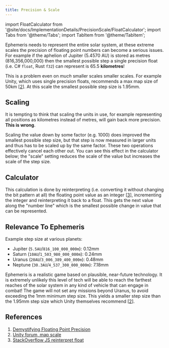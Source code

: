 ```yaml
---
title: Precision & Scale
---
```


import FloatCalculator from '@site/docs/ImplementationDetails/PrecisionScale/FloatCalculator';
import Tabs from '@theme/Tabs';
import TabItem from '@theme/TabItem';

Ephemeris needs to represent the entire solar system, at these extreme scales the precision of floating point numbers can become a serious issues. For example if the aphelion of Jupiter (5.4570 AU) is stored as metres (816,356,000,000) then the smallest possible step a single precision float (i.e. C# `float`, Rust `f32`) can represent is 65.5 **kilometres**!

This is a problem even on _much_ smaller scales smaller scales. For example Unity, which uses single precision floats, recommends a max map size of 50km [[2]]. At this scale the smallest possible step size is 1.95mm.

## Scaling

It is tempting to think that scaling the units in use, for example representing all positions as kilometres instead of metres, will gain back more precision. **This is wrong**.

Scaling the value down by some factor (e.g. 1000) does improved the smallest possible step size, but that step is now measured in larger units and thus has to be scaled up by the same factor. These two operations effectively cancel each other out. You can see this effect in the calculator below; the "scale" setting reduces the scale of the value but increases the scale of the step size.

## Calculator

<FloatCalculator />

This calculation is done by reinterpreting (i.e. converting it without changing the bit pattern at all) the floating point value as an integer [[3]], incrementing the integer and reinterpreting it back to a float. This gets the next value along the "number line" which is the smallest possible change in value that can be represented.

## Relevance To Ephemeris

Example step size at various planets:
 - Jupiter (`5.5AU`/`816_100_000_000m`): 0.12mm
 - Saturn (`10AU`/`1_503_980_000_000m`): 0.24mm
 - Uranus (`20AU`/`3_006_389_400_000m`): 0.48mm
 - Neptune (`30.3AU`/`4_537_300_000_000m`): 7.18mm

Ephemeris is a realistic game based on plausible, near-future technology. It is extremely unlikely this level of tech will be able to reach the farthest reaches of the solar system in any kind of vehicle that can engage in combat! The game will not set any missions beyond Uranus, to avoid exceeding the 1mm minimum step size. This yields a smaller step size than the 1.95mm step size which Unity themselves recommend [[2]].

## References
 1. [Demystifying Floating Point Precision][1]
 2. [Unity forum, map scale][2]
 3. [StackOverflow JS reinterpret float][3]

[1]: https://blog.demofox.org/2017/11/21/floating-point-precision/
[2]: https://forum.unity.com/threads/large-world-coordinates-double-precision-data.1371378/#post-8645223
[3]: https://stackoverflow.com/questions/7538734/reinterpret-cast-floating-point-number-to-integer
